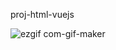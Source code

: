 proj-html-vuejs

![ezgif com-gif-maker](https://github.com/davide-bibbo93/proj-html-vuejs/blob/master/ezgif-6-2da67d667a7e.gif)